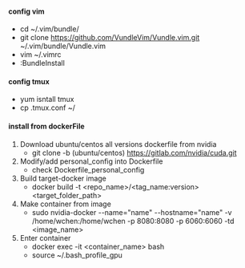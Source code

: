 #### config vim
* cd ~/.vim/bundle/
* git clone https://github.com/VundleVim/Vundle.vim.git ~/.vim/bundle/Vundle.vim 
* vim ~/.vimrc
* :BundleInstall
#### config tmux
* yum isntall tmux
* cp .tmux.conf ~/
#### install from dockerFile

1. Download ubuntu/centos all versions dockerfile from nvidia
	* git clone -b (ubuntu/centos) https://gitlab.com/nvidia/cuda.git
2. Modify/add personal_config into Dockerfile
	* check Dockerfile_personal_config
3. Build target-docker image
	* docker build -t <repo_name>/<tag_name:version>  <target_folder_path>
4. Make container from image
	* sudo nvidia-docker --name="name" --hostname="name" -v /home/wchen:/home/wchen -p 8080:8080 -p 6060:6060 -td <image_name>
5. Enter container
	* docker exec -it <container_name> bash
	* source ~/.bash_profile_gpu
